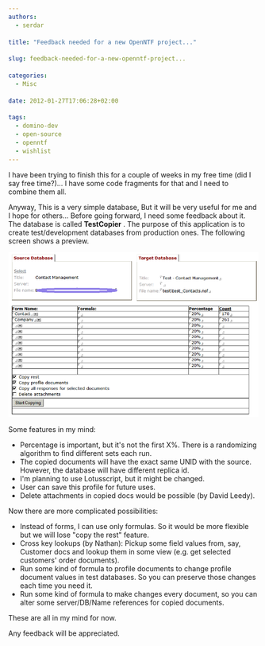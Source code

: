 ```yaml
---
authors:
  - serdar

title: "Feedback needed for a new OpenNTF project..."

slug: feedback-needed-for-a-new-openntf-project...

categories:
  - Misc

date: 2012-01-27T17:06:28+02:00

tags:
  - domino-dev
  - open-source
  - openntf
  - wishlist
---
```


I have been trying to finish this for a couple of weeks in my free time (did I say free time?)... I have some code fragments for that and I need to combine them all.

Anyway, This is a very simple database, But it will be very useful for me and I hope for others... Before going forward, I need some feedback about it. The database is called **TestCopier** . The purpose of this application is to create test/development databases from production ones. The following screen shows a preview.
<!-- more -->
![Image:Feedback needed for a new OpenNTF project...](../../images/imported/feedback-needed-for-a-new-openntf-project-M2.gif)

Some features in my mind:

- Percentage is important, but it's not the first X%. There is a randomizing algorithm to find different sets each run.
- The copied documents will have the exact same UNID with the source. However, the database will have different replica id.
- I'm planning to use Lotusscript, but it might be changed.
- User can save this profile for future uses.
- Delete attachments in copied docs would be possible (by David Leedy).

Now there are more complicated possibilities:

- Instead of forms, I can use only formulas. So it would be more flexible but we will lose "copy the rest" feature.
- Cross key lookups (by Nathan): Pickup some field values from, say, Customer docs and lookup them in some view (e.g. get selected customers' order documents).
- Run some kind of formula to profile documents to change profile document values in test databases. So you can preserve those changes each time you need it.
- Run some kind of formula to make changes every document, so you can alter some server/DB/Name references for copied documents.

These are all in my mind for now.

Any feedback will be appreciated.

